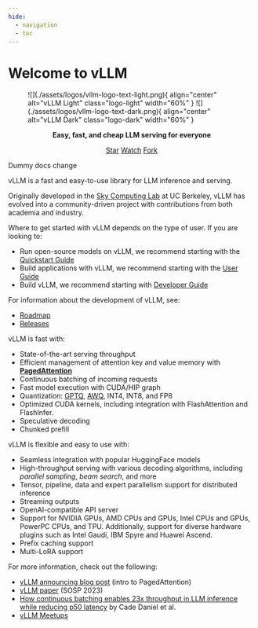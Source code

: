 ```yaml
---
hide:
  - navigation
  - toc
---
```


# Welcome to vLLM

<figure markdown="span">
  ![](./assets/logos/vllm-logo-text-light.png){ align="center" alt="vLLM Light" class="logo-light" width="60%" }
  ![](./assets/logos/vllm-logo-text-dark.png){ align="center" alt="vLLM Dark" class="logo-dark" width="60%" }
</figure>

<p style="text-align:center">
<strong>Easy, fast, and cheap LLM serving for everyone
</strong>
</p>

<p style="text-align:center">
<script async defer src="https://buttons.github.io/buttons.js"></script>
<a class="github-button" href="https://github.com/vllm-project/vllm" data-show-count="true" data-size="large" aria-label="Star">Star</a>
<a class="github-button" href="https://github.com/vllm-project/vllm/subscription" data-show-count="true" data-icon="octicon-eye" data-size="large" aria-label="Watch">Watch</a>
<a class="github-button" href="https://github.com/vllm-project/vllm/fork" data-show-count="true" data-icon="octicon-repo-forked" data-size="large" aria-label="Fork">Fork</a>
</p>

Dummy docs change

vLLM is a fast and easy-to-use library for LLM inference and serving.

Originally developed in the [Sky Computing Lab](https://sky.cs.berkeley.edu) at UC Berkeley, vLLM has evolved into a community-driven project with contributions from both academia and industry.

Where to get started with vLLM depends on the type of user. If you are looking to:

- Run open-source models on vLLM, we recommend starting with the [Quickstart Guide](./getting_started/quickstart.md)
- Build applications with vLLM, we recommend starting with the [User Guide](./usage)
- Build vLLM, we recommend starting with [Developer Guide](./contributing)

For information about the development of vLLM, see:

- [Roadmap](https://roadmap.vllm.ai)
- [Releases](https://github.com/vllm-project/vllm/releases)

vLLM is fast with:

- State-of-the-art serving throughput
- Efficient management of attention key and value memory with [**PagedAttention**](https://blog.vllm.ai/2023/06/20/vllm.html)
- Continuous batching of incoming requests
- Fast model execution with CUDA/HIP graph
- Quantization: [GPTQ](https://arxiv.org/abs/2210.17323), [AWQ](https://arxiv.org/abs/2306.00978), INT4, INT8, and FP8
- Optimized CUDA kernels, including integration with FlashAttention and FlashInfer.
- Speculative decoding
- Chunked prefill

vLLM is flexible and easy to use with:

- Seamless integration with popular HuggingFace models
- High-throughput serving with various decoding algorithms, including *parallel sampling*, *beam search*, and more
- Tensor, pipeline, data and expert parallelism support for distributed inference
- Streaming outputs
- OpenAI-compatible API server
- Support for NVIDIA GPUs, AMD CPUs and GPUs, Intel CPUs and GPUs, PowerPC CPUs, and TPU. Additionally, support for diverse hardware plugins such as Intel Gaudi, IBM Spyre and Huawei Ascend.
- Prefix caching support
- Multi-LoRA support

For more information, check out the following:

- [vLLM announcing blog post](https://vllm.ai) (intro to PagedAttention)
- [vLLM paper](https://arxiv.org/abs/2309.06180) (SOSP 2023)
- [How continuous batching enables 23x throughput in LLM inference while reducing p50 latency](https://www.anyscale.com/blog/continuous-batching-llm-inference) by Cade Daniel et al.
- [vLLM Meetups](community/meetups.md)
